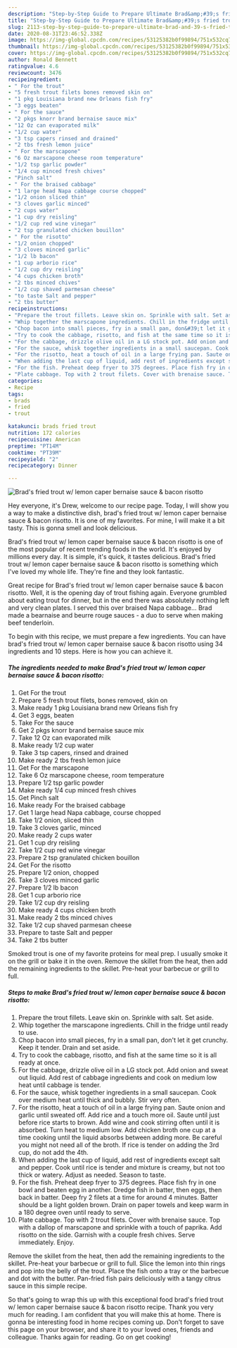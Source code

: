 ```yaml
---
description: "Step-by-Step Guide to Prepare Ultimate Brad&amp;#39;s fried trout w/ lemon caper bernaise sauce &amp;amp; bacon risotto"
title: "Step-by-Step Guide to Prepare Ultimate Brad&amp;#39;s fried trout w/ lemon caper bernaise sauce &amp;amp; bacon risotto"
slug: 2113-step-by-step-guide-to-prepare-ultimate-brad-and-39-s-fried-trout-w-lemon-caper-bernaise-sauce-and-amp-bacon-risotto
date: 2020-08-31T23:46:52.338Z
image: https://img-global.cpcdn.com/recipes/53125382b0f99894/751x532cq70/brads-fried-trout-w-lemon-caper-bernaise-sauce-bacon-risotto-recipe-main-photo.jpg
thumbnail: https://img-global.cpcdn.com/recipes/53125382b0f99894/751x532cq70/brads-fried-trout-w-lemon-caper-bernaise-sauce-bacon-risotto-recipe-main-photo.jpg
cover: https://img-global.cpcdn.com/recipes/53125382b0f99894/751x532cq70/brads-fried-trout-w-lemon-caper-bernaise-sauce-bacon-risotto-recipe-main-photo.jpg
author: Ronald Bennett
ratingvalue: 4.6
reviewcount: 3476
recipeingredient:
- " For the trout"
- "5 fresh trout filets bones removed skin on"
- "1 pkg Louisiana brand new Orleans fish fry"
- "3 eggs beaten"
- " For the sauce"
- "2 pkgs knorr brand bernaise sauce mix"
- "12 Oz can evaporated milk"
- "1/2 cup water"
- "3 tsp capers rinsed and drained"
- "2 tbs fresh lemon juice"
- " For the marscapone"
- "6 Oz marscapone cheese room temperature"
- "1/2 tsp garlic powder"
- "1/4 cup minced fresh chives"
- "Pinch salt"
- " For the braised cabbage"
- "1 large head Napa cabbage course chopped"
- "1/2 onion sliced thin"
- "3 cloves garlic minced"
- "2 cups water"
- "1 cup dry reisling"
- "1/2 cup red wine vinegar"
- "2 tsp granulated chicken bouillon"
- " For the risotto"
- "1/2 onion chopped"
- "3 cloves minced garlic"
- "1/2 lb bacon"
- "1 cup arborio rice"
- "1/2 cup dry reisling"
- "4 cups chicken broth"
- "2 tbs minced chives"
- "1/2 cup shaved parmesan cheese"
- "to taste Salt and pepper"
- "2 tbs butter"
recipeinstructions:
- "Prepare the trout fillets. Leave skin on. Sprinkle with salt. Set aside."
- "Whip together the marscapone ingredients. Chill in the fridge until ready to use."
- "Chop bacon into small pieces, fry in a small pan, don&#39;t let it get crunchy. Keep it tender. Drain and set aside."
- "Try to cook the cabbage, risotto, and fish at the same time so it is all ready at once."
- "For the cabbage, drizzle olive oil in a LG stock pot. Add onion and sweat out liquid. Add rest of cabbage ingredients and cook on medium low heat until cabbage is tender."
- "For the sauce, whisk together ingredients in a small saucepan. Cook over medium heat until thick and bubbly. Stir very often."
- "For the risotto, heat a touch of oil in a large frying pan. Saute onion and garlic until sweated off. Add rice and a touch more oil. Saute until just before rice starts to brown. Add wine and cook stirring often until it is absorbed. Turn heat to medium low. Add chicken broth one cup at a time cooking until the liquid absorbs between adding more. Be careful you might not need all of the broth. If rice is tender on adding the 3rd cup, do not add the 4th."
- "When adding the last cup of liquid, add rest of ingredients except salt and pepper. Cook until rice is tender and mixture is creamy, but not too thick or watery. Adjust as needed. Season to taste."
- "For the fish. Preheat deep fryer to 375 degrees. Place fish fry in one bowl and beaten egg in another. Dredge fish in batter, then eggs, then back in batter. Deep fry 2 filets at a time for around 4 minutes. Batter should be a light golden brown. Drain on paper towels and keep warm in a 180 degree oven until ready to serve."
- "Plate cabbage. Top with 2 trout filets. Cover with brenaise sauce. Top with a dallop of marscapone and sprinkle with a touch of paprika. Add risotto on the side. Garnish with a couple fresh chives. Serve immediately. Enjoy."
categories:
- Recipe
tags:
- brads
- fried
- trout

katakunci: brads fried trout 
nutrition: 172 calories
recipecuisine: American
preptime: "PT14M"
cooktime: "PT39M"
recipeyield: "2"
recipecategory: Dinner

---
```



![Brad&#39;s fried trout w/ lemon caper bernaise sauce &amp; bacon risotto](https://img-global.cpcdn.com/recipes/53125382b0f99894/751x532cq70/brads-fried-trout-w-lemon-caper-bernaise-sauce-bacon-risotto-recipe-main-photo.jpg)

Hey everyone, it's Drew, welcome to our recipe page. Today, I will show you a way to make a distinctive dish, brad&#39;s fried trout w/ lemon caper bernaise sauce &amp; bacon risotto. It is one of my favorites. For mine, I will make it a bit tasty. This is gonna smell and look delicious.

Brad&#39;s fried trout w/ lemon caper bernaise sauce &amp; bacon risotto is one of the most popular of recent trending foods in the world. It's enjoyed by millions every day. It is simple, it's quick, it tastes delicious. Brad&#39;s fried trout w/ lemon caper bernaise sauce &amp; bacon risotto is something which I've loved my whole life. They're fine and they look fantastic.

Great recipe for Brad&#39;s fried trout w/ lemon caper bernaise sauce &amp; bacon risotto. Well, it is the opening day of trout fishing again. Everyone grumbled about eating trout for dinner, but in the end there was absolutely nothing left and very clean plates. I served this over braised Napa cabbage… Brad made a bearnaise and beurre rouge sauces - a duo to serve when making beef tenderloin.


To begin with this recipe, we must prepare a few ingredients. You can have brad&#39;s fried trout w/ lemon caper bernaise sauce &amp; bacon risotto using 34 ingredients and 10 steps. Here is how you can achieve it.

<!--inarticleads1-->

##### The ingredients needed to make Brad&#39;s fried trout w/ lemon caper bernaise sauce &amp; bacon risotto:

1. Get  For the trout
1. Prepare 5 fresh trout filets, bones removed, skin on
1. Make ready 1 pkg Louisiana brand new Orleans fish fry
1. Get 3 eggs, beaten
1. Take  For the sauce
1. Get 2 pkgs knorr brand bernaise sauce mix
1. Take 12 Oz can evaporated milk
1. Make ready 1/2 cup water
1. Take 3 tsp capers, rinsed and drained
1. Make ready 2 tbs fresh lemon juice
1. Get  For the marscapone
1. Take 6 Oz marscapone cheese, room temperature
1. Prepare 1/2 tsp garlic powder
1. Make ready 1/4 cup minced fresh chives
1. Get Pinch salt
1. Make ready  For the braised cabbage
1. Get 1 large head Napa cabbage, course chopped
1. Take 1/2 onion, sliced thin
1. Take 3 cloves garlic, minced
1. Make ready 2 cups water
1. Get 1 cup dry reisling
1. Take 1/2 cup red wine vinegar
1. Prepare 2 tsp granulated chicken bouillon
1. Get  For the risotto
1. Prepare 1/2 onion, chopped
1. Take 3 cloves minced garlic
1. Prepare 1/2 lb bacon
1. Get 1 cup arborio rice
1. Take 1/2 cup dry reisling
1. Make ready 4 cups chicken broth
1. Make ready 2 tbs minced chives
1. Take 1/2 cup shaved parmesan cheese
1. Prepare to taste Salt and pepper
1. Take 2 tbs butter


Smoked trout is one of my favorite proteins for meal prep. I usually smoke it on the grill or bake it in the oven. Remove the skillet from the heat, then add the remaining ingredients to the skillet. Pre-heat your barbecue or grill to full. 

<!--inarticleads2-->

##### Steps to make Brad&#39;s fried trout w/ lemon caper bernaise sauce &amp; bacon risotto:

1. Prepare the trout fillets. Leave skin on. Sprinkle with salt. Set aside.
1. Whip together the marscapone ingredients. Chill in the fridge until ready to use.
1. Chop bacon into small pieces, fry in a small pan, don&#39;t let it get crunchy. Keep it tender. Drain and set aside.
1. Try to cook the cabbage, risotto, and fish at the same time so it is all ready at once.
1. For the cabbage, drizzle olive oil in a LG stock pot. Add onion and sweat out liquid. Add rest of cabbage ingredients and cook on medium low heat until cabbage is tender.
1. For the sauce, whisk together ingredients in a small saucepan. Cook over medium heat until thick and bubbly. Stir very often.
1. For the risotto, heat a touch of oil in a large frying pan. Saute onion and garlic until sweated off. Add rice and a touch more oil. Saute until just before rice starts to brown. Add wine and cook stirring often until it is absorbed. Turn heat to medium low. Add chicken broth one cup at a time cooking until the liquid absorbs between adding more. Be careful you might not need all of the broth. If rice is tender on adding the 3rd cup, do not add the 4th.
1. When adding the last cup of liquid, add rest of ingredients except salt and pepper. Cook until rice is tender and mixture is creamy, but not too thick or watery. Adjust as needed. Season to taste.
1. For the fish. Preheat deep fryer to 375 degrees. Place fish fry in one bowl and beaten egg in another. Dredge fish in batter, then eggs, then back in batter. Deep fry 2 filets at a time for around 4 minutes. Batter should be a light golden brown. Drain on paper towels and keep warm in a 180 degree oven until ready to serve.
1. Plate cabbage. Top with 2 trout filets. Cover with brenaise sauce. Top with a dallop of marscapone and sprinkle with a touch of paprika. Add risotto on the side. Garnish with a couple fresh chives. Serve immediately. Enjoy.


Remove the skillet from the heat, then add the remaining ingredients to the skillet. Pre-heat your barbecue or grill to full. Slice the lemon into thin rings and pop into the belly of the trout. Place the fish onto a tray or the barbecue and dot with the butter. Pan-fried fish pairs deliciously with a tangy citrus sauce in this simple recipe. 

So that's going to wrap this up with this exceptional food brad&#39;s fried trout w/ lemon caper bernaise sauce &amp; bacon risotto recipe. Thank you very much for reading. I am confident that you will make this at home. There is gonna be interesting food in home recipes coming up. Don't forget to save this page on your browser, and share it to your loved ones, friends and colleague. Thanks again for reading. Go on get cooking!
